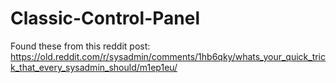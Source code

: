 # Classic-Control-Panel

Found these from this reddit post: https://old.reddit.com/r/sysadmin/comments/1hb6qky/whats_your_quick_trick_that_every_sysadmin_should/m1ep1eu/

[<imng src="https://i.imgur.com/5yd8Xqj.png">](https://i.imgur.com/5yd8Xqj.png)

